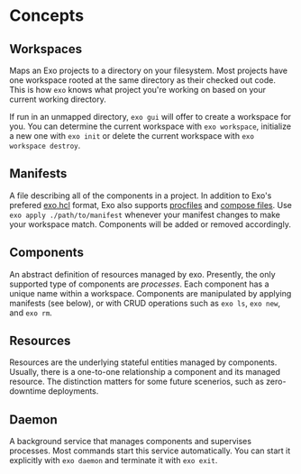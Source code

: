 # Concepts

## Workspaces

Maps an Exo projects to a directory on your filesystem. Most projects have one
workspace rooted at the same directory as their checked out code. This is how
`exo` knows what project you're working on based on your current working
directory.

If run in an unmapped directory, `exo gui` will offer to create a workspace for
you. You can determine the current workspace with `exo workspace`, initialize a
new one with `exo init` or delete the current workspace with `exo workspace
destroy`.

## Manifests

A file describing all of the components in a project. In addition to Exo's
prefered [exo.hcl](manifest/README.md) format, Exo also supports
[procfiles](manifest/migrating/procfiles.md) and [compose files](manifest/migrating/compose.md).
Use `exo apply ./path/to/manifest` whenever your manifest changes to make your
workspace match. Components will be added or removed accordingly.

## Components

An abstract definition of resources managed by exo. Presently, the only
supported type of components are _processes_. Each component has a unique name
within a workspace. Components are manipulated by applying manifests (see
below), or with CRUD operations such as `exo ls`, `exo new`, and `exo rm`.

## Resources

Resources are the underlying stateful entities managed by components. Usually,
there is a one-to-one relationship a component and its managed resource. The
distinction matters for some future scenerios, such as zero-downtime
deployments.

## Daemon

A background service that manages components and supervises processes. Most
commands start this service automatically. You can start it explicitly with
`exo daemon` and terminate it with `exo exit`.
